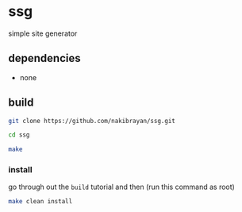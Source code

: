 # ssg
simple site generator

## dependencies

- none

## build

```bash
git clone https://github.com/nakibrayan/ssg.git
```

```bash
cd ssg
```

```bash
make
```

### install

go through out the `build` tutorial and then (run this command as root)

```bash
make clean install
```
